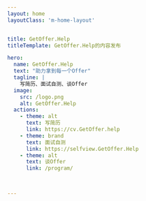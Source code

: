 ```yaml
---
layout: home
layoutClass: 'm-home-layout'


title: GetOffer.Help
titleTemplate: GetOffer.Help的内容发布

hero:
  name: GetOffer.Help
  text: "助力拿到每一个Offer"
  tagline: |
    写简历、面试自测、谈Offer
  image:
    src: /logo.png
    alt: GetOffer.Help 
  actions:
    - theme: alt
      text: 写简历
      link: https://cv.GetOffer.help
    - theme: brand
      text: 面试自测
      link: https://selfview.GetOffer.Help
    - theme: alt
      text: 谈Offer
      link: /program/


  
---
```





<script setup>
import {
  VPTeamPage,
  VPTeamPageTitle,
  VPTeamMembers
} from 'vitepress/theme';
import { icons } from './socialIcons';

const members = [
  {
    avatar: 'https://www.github.com/getofferhelp.png',
    name: 'GetOffer.Help',
    title: 'Get Your Offer',
    desc: 'Get Your Offer<br/>Creator @ <a href="https://github.com/getofferhlp/getofferhelp" target="_blank">GetOffer.Help</a>',
    links: [
      { icon: 'github', link: 'https://github.com/getofferhelp' },
      
    ]
  },
  
]
</script>

<DataPanel/>

<VPTeamPage>
  <VPTeamPageTitle>
    <template #title>
      核心成员介绍
    </template>
  </VPTeamPageTitle>
  <VPTeamMembers
    :members="members"
  />
</VPTeamPage>

<!--
  <HomeContributors/>
-->
